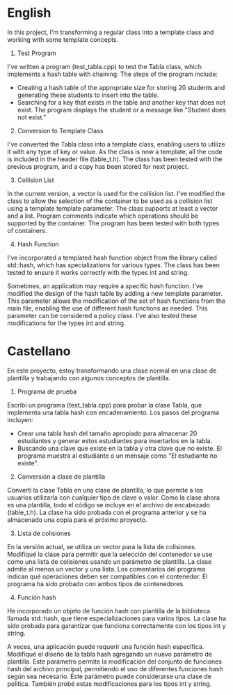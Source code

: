 # English
In this project, I'm transforming a regular class into a template class and working with some template concepts.

1. Test Program

I've written a program (test_tabla.cpp) to test the Tabla class, which implements a hash table with chaining. The steps of the program include:

- Creating a hash table of the appropriate size for storing 20 students and generating these students to insert into the table.
- Searching for a key that exists in the table and another key that does not exist. The program displays the student or a message like "Student does not exist."

2. Conversion to Template Class

I've converted the Tabla class into a template class, enabling users to utilize it with any type of key or value. As the class is now a template, all the code is included in the header file (table_t.h). The class has been tested with the previous program, and a copy has been stored for next project.

3. Collision List

In the current version, a vector is used for the collision list. I've modified the class to allow the selection of the container to be used as a collision list using a template template parameter. The class supports at least a vector and a list. Program comments indicate which operations should be supported by the container. The program has been tested with both types of containers.

4. Hash Function

I've incorporated a templated hash function object from the <functional> library called std::hash, which has specializations for various types. The class has been tested to ensure it works correctly with the types int and string.

Sometimes, an application may require a specific hash function. I've modified the design of the hash table by adding a new template parameter. This parameter allows the modification of the set of hash functions from the main file, enabling the use of different hash functions as needed. This parameter can be considered a policy class. I've also tested these modifications for the types int and string.

# Castellano
En este proyecto, estoy transformando una clase normal en una clase de plantilla y trabajando con algunos conceptos de plantilla.

1. Programa de prueba

Escribí un programa (test_tabla.cpp) para probar la clase Tabla, que implementa una tabla hash con encadenamiento. Los pasos del programa incluyen:

- Crear una tabla hash del tamaño apropiado para almacenar 20 estudiantes y generar estos estudiantes para insertarlos en la tabla.
- Buscando una clave que existe en la tabla y otra clave que no existe. El programa muestra al estudiante o un mensaje como "El estudiante no existe".

2. Conversión a clase de plantilla

Convertí la clase Tabla en una clase de plantilla, lo que permite a los usuarios utilizarla con cualquier tipo de clave o valor. Como la clase ahora es una plantilla, todo el código se incluye en el archivo de encabezado (table_t.h). La clase ha sido probada con el programa anterior y se ha almacenado una copia para el próximo proyecto.

3. Lista de colisiones

En la versión actual, se utiliza un vector para la lista de colisiones. Modifiqué la clase para permitir que la selección del contenedor se use como una lista de colisiones usando un parámetro de plantilla. La clase admite al menos un vector y una lista. Los comentarios del programa indican qué operaciones deben ser compatibles con el contenedor. El programa ha sido probado con ambos tipos de contenedores.

4. Función hash

He incorporado un objeto de función hash con plantilla de la biblioteca <funcional> llamada std::hash, que tiene especializaciones para varios tipos. La clase ha sido probada para garantizar que funciona correctamente con los tipos int y string.

A veces, una aplicación puede requerir una función hash específica. Modifiqué el diseño de la tabla hash agregando un nuevo parámetro de plantilla. Este parámetro permite la modificación del conjunto de funciones hash del archivo principal, permitiendo el uso de diferentes funciones hash según sea necesario. Este parámetro puede considerarse una clase de política. También probé estas modificaciones para los tipos int y string.